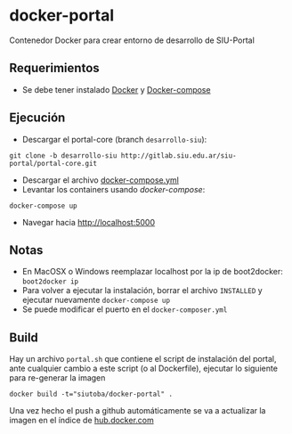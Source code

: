 # docker-portal
Contenedor Docker para crear entorno de desarrollo de SIU-Portal

## Requerimientos
 * Se debe tener instalado [Docker](https://docs.docker.com/installation/) y [Docker-compose](https://docs.docker.com/compose/install/)

## Ejecución

* Descargar el portal-core (branch `desarrollo-siu`): 
```
git clone -b desarrollo-siu http://gitlab.siu.edu.ar/siu-portal/portal-core.git
```
* Descargar el archivo [docker-compose.yml](docker-compose.yml)
* Levantar los containers usando *docker-compose*:
```
docker-compose up
```
* Navegar hacia <http://localhost:5000>


## Notas

 * En MacOSX o Windows reemplazar localhost por la ip de boot2docker: `boot2docker ip`
 * Para volver a ejecutar la instalación, borrar el archivo `INSTALLED` y ejecutar nuevamente `docker-compose up`
 * Se puede modificar el puerto en el `docker-composer.yml`
 

## Build
Hay un archivo `portal.sh` que contiene el script de instalación del portal, ante cualquier cambio a este script (o al Dockerfile), ejecutar lo siguiente para re-generar la imagen 
```
docker build -t="siutoba/docker-portal" .
```
Una vez hecho el push a github automáticamente se va a actualizar la imagen en el índice de [hub.docker.com](hub.docker.com)

